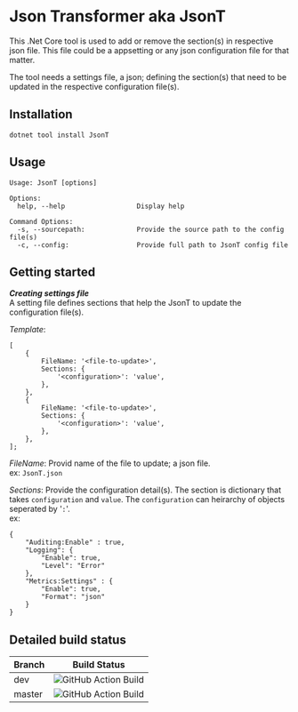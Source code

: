 # Json Transformer aka JsonT

This .Net Core tool is used to add or remove the section(s) in respective json file. This file could be a appsetting or any json configuration file for that matter.

The tool needs a settings file, a json; defining the section(s) that need to be updated in the respective configuration file(s).

## Installation

```
dotnet tool install JsonT
```

## Usage

```
Usage: JsonT [options]

Options:
  help, --help                  Display help

Command Options:
  -s, --sourcepath:             Provide the source path to the config file(s)
  -c, --config:                 Provide full path to JsonT config file
```

## Getting started

**_Creating settings file_**<br/>
A setting file defines sections that help the JsonT to update the configuration file(s).

_Template_:

```
[
	{
		FileName: '<file-to-update>',
		Sections: {
			'<configuration>': 'value',
		},
	},
	{
		FileName: '<file-to-update>',
		Sections: {
			'<configuration>': 'value',
		},
	},
];
```

_FileName_: Provid name of the file to update; a json file.<br/>
ex: `JsonT.json`
<br/>

_Sections_: Provide the configuration detail(s). The section is dictionary that takes `configuration` and `value`. The `configuration` can heirarchy of objects seperated by '`:`'.<br/>
ex:

```
{
    "Auditing:Enable" : true,
    "Logging": {
        "Enable": true,
        "Level": "Error"
    },
    "Metrics:Settings" : {
        "Enable": true,
        "Format": "json"
    }
}
```

## Detailed build status

| Branch | Build Status                                                                                                       |
| ------ | ------------------------------------------------------------------------------------------------------------------ |
| dev    | ![GitHub Action Build](https://github.com/Achi054/JsonT/workflows/GitHub%20Action%20Build/badge.svg?branch=dev)    |
| master | ![GitHub Action Build](https://github.com/Achi054/JsonT/workflows/GitHub%20Action%20Build/badge.svg?branch=master) |
